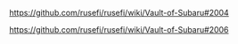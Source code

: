 https://github.com/rusefi/rusefi/wiki/Vault-of-Subaru#2004

https://github.com/rusefi/rusefi/wiki/Vault-of-Subaru#2006
